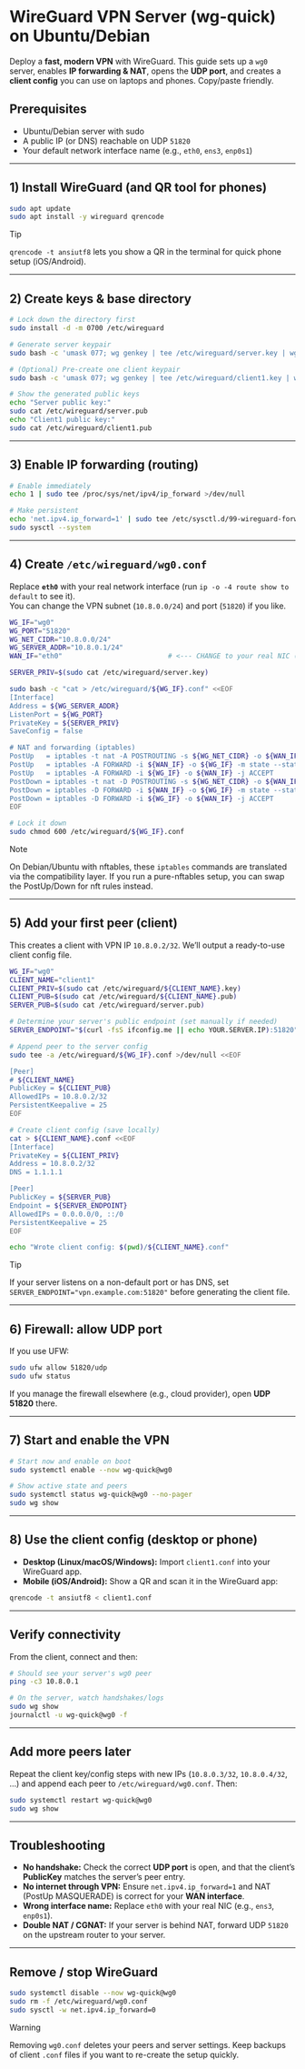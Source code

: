 # WireGuard VPN Server (wg-quick) on Ubuntu/Debian
<!-- difficulty: Intermediate -->
<!-- tags: wireguard, vpn, networking, security -->
<!-- summary: Set up a fast, modern VPN with WireGuard, including NAT, firewall, and a ready-to-use client config. -->

Deploy a **fast, modern VPN** with WireGuard. This guide sets up a `wg0` server, enables **IP forwarding & NAT**, opens the **UDP port**, and creates a **client config** you can use on laptops and phones. Copy/paste friendly.

## Prerequisites
- Ubuntu/Debian server with sudo
- A public IP (or DNS) reachable on UDP `51820`
- Your default network interface name (e.g., `eth0`, `ens3`, `enp0s1`)

---

## 1) Install WireGuard (and QR tool for phones)
~~~bash
sudo apt update
sudo apt install -y wireguard qrencode
~~~

> [!TIP]
> `qrencode -t ansiutf8` lets you show a QR in the terminal for quick phone setup (iOS/Android).

---

## 2) Create keys & base directory
~~~bash
# Lock down the directory first
sudo install -d -m 0700 /etc/wireguard

# Generate server keypair
sudo bash -c 'umask 077; wg genkey | tee /etc/wireguard/server.key | wg pubkey > /etc/wireguard/server.pub'

# (Optional) Pre-create one client keypair
sudo bash -c 'umask 077; wg genkey | tee /etc/wireguard/client1.key | wg pubkey > /etc/wireguard/client1.pub'

# Show the generated public keys
echo "Server public key:"
sudo cat /etc/wireguard/server.pub
echo "Client1 public key:"
sudo cat /etc/wireguard/client1.pub
~~~

---

## 3) Enable IP forwarding (routing)
~~~bash
# Enable immediately
echo 1 | sudo tee /proc/sys/net/ipv4/ip_forward >/dev/null

# Make persistent
echo 'net.ipv4.ip_forward=1' | sudo tee /etc/sysctl.d/99-wireguard-forwarding.conf >/dev/null
sudo sysctl --system
~~~

---

## 4) Create `/etc/wireguard/wg0.conf`
Replace **`eth0`** with your real network interface (run `ip -o -4 route show to default` to see it).  
You can change the VPN subnet (`10.8.0.0/24`) and port (`51820`) if you like.

~~~bash
WG_IF="wg0"
WG_PORT="51820"
WG_NET_CIDR="10.8.0.0/24"
WG_SERVER_ADDR="10.8.0.1/24"
WAN_IF="eth0"                          # <--- CHANGE to your real NIC (e.g., ens3)

SERVER_PRIV=$(sudo cat /etc/wireguard/server.key)

sudo bash -c "cat > /etc/wireguard/${WG_IF}.conf" <<EOF
[Interface]
Address = ${WG_SERVER_ADDR}
ListenPort = ${WG_PORT}
PrivateKey = ${SERVER_PRIV}
SaveConfig = false

# NAT and forwarding (iptables)
PostUp   = iptables -t nat -A POSTROUTING -s ${WG_NET_CIDR} -o ${WAN_IF} -j MASQUERADE
PostUp   = iptables -A FORWARD -i ${WAN_IF} -o ${WG_IF} -m state --state RELATED,ESTABLISHED -j ACCEPT
PostUp   = iptables -A FORWARD -i ${WG_IF} -o ${WAN_IF} -j ACCEPT
PostDown = iptables -t nat -D POSTROUTING -s ${WG_NET_CIDR} -o ${WAN_IF} -j MASQUERADE
PostDown = iptables -D FORWARD -i ${WAN_IF} -o ${WG_IF} -m state --state RELATED,ESTABLISHED -j ACCEPT
PostDown = iptables -D FORWARD -i ${WG_IF} -o ${WAN_IF} -j ACCEPT
EOF

# Lock it down
sudo chmod 600 /etc/wireguard/${WG_IF}.conf
~~~

> [!NOTE]
> On Debian/Ubuntu with nftables, these `iptables` commands are translated via the compatibility layer. If you run a pure-nftables setup, you can swap the PostUp/Down for nft rules instead.

---

## 5) Add your first peer (client)
This creates a client with VPN IP `10.8.0.2/32`. We’ll output a ready-to-use client config file.

~~~bash
WG_IF="wg0"
CLIENT_NAME="client1"
CLIENT_PRIV=$(sudo cat /etc/wireguard/${CLIENT_NAME}.key)
CLIENT_PUB=$(sudo cat /etc/wireguard/${CLIENT_NAME}.pub)
SERVER_PUB=$(sudo cat /etc/wireguard/server.pub)

# Determine your server's public endpoint (set manually if needed)
SERVER_ENDPOINT="$(curl -fsS ifconfig.me || echo YOUR.SERVER.IP):51820"

# Append peer to the server config
sudo tee -a /etc/wireguard/${WG_IF}.conf >/dev/null <<EOF

[Peer]
# ${CLIENT_NAME}
PublicKey = ${CLIENT_PUB}
AllowedIPs = 10.8.0.2/32
PersistentKeepalive = 25
EOF

# Create client config (save locally)
cat > ${CLIENT_NAME}.conf <<EOF
[Interface]
PrivateKey = ${CLIENT_PRIV}
Address = 10.8.0.2/32
DNS = 1.1.1.1

[Peer]
PublicKey = ${SERVER_PUB}
Endpoint = ${SERVER_ENDPOINT}
AllowedIPs = 0.0.0.0/0, ::/0
PersistentKeepalive = 25
EOF

echo "Wrote client config: $(pwd)/${CLIENT_NAME}.conf"
~~~

> [!TIP]
> If your server listens on a non-default port or has DNS, set `SERVER_ENDPOINT="vpn.example.com:51820"` before generating the client file.

---

## 6) Firewall: allow UDP port
If you use UFW:
~~~bash
sudo ufw allow 51820/udp
sudo ufw status
~~~

If you manage the firewall elsewhere (e.g., cloud provider), open **UDP 51820** there.

---

## 7) Start and enable the VPN
~~~bash
# Start now and enable on boot
sudo systemctl enable --now wg-quick@wg0

# Show active state and peers
sudo systemctl status wg-quick@wg0 --no-pager
sudo wg show
~~~

---

## 8) Use the client config (desktop or phone)
- **Desktop (Linux/macOS/Windows):** Import `client1.conf` into your WireGuard app.
- **Mobile (iOS/Android):** Show a QR and scan it in the WireGuard app:
~~~bash
qrencode -t ansiutf8 < client1.conf
~~~

---

## Verify connectivity
From the client, connect and then:
~~~bash
# Should see your server's wg0 peer
ping -c3 10.8.0.1

# On the server, watch handshakes/logs
sudo wg show
journalctl -u wg-quick@wg0 -f
~~~

---

## Add more peers later
Repeat the client key/config steps with new IPs (`10.8.0.3/32`, `10.8.0.4/32`, …) and append each peer to `/etc/wireguard/wg0.conf`. Then:
~~~bash
sudo systemctl restart wg-quick@wg0
sudo wg show
~~~

---

## Troubleshooting
- **No handshake:** Check the correct **UDP port** is open, and that the client’s **PublicKey** matches the server’s peer entry.
- **No internet through VPN:** Ensure `net.ipv4.ip_forward=1` and NAT (PostUp MASQUERADE) is correct for your **WAN interface**.
- **Wrong interface name:** Replace `eth0` with your real NIC (e.g., `ens3`, `enp0s1`).
- **Double NAT / CGNAT:** If your server is behind NAT, forward UDP `51820` on the upstream router to your server.

---

## Remove / stop WireGuard
~~~bash
sudo systemctl disable --now wg-quick@wg0
sudo rm -f /etc/wireguard/wg0.conf
sudo sysctl -w net.ipv4.ip_forward=0
~~~

> [!WARNING]
> Removing `wg0.conf` deletes your peers and server settings. Keep backups of client `.conf` files if you want to re-create the setup quickly.
